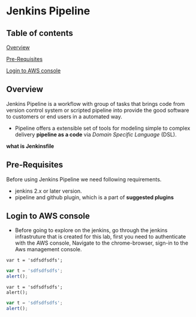 # Jenkins Pipeline

## Table of contents

[Overview](#overview)

[Pre-Requisites](#pre-requisites)

[Login to AWS console](#login-to-aws-console)

## Overview

Jenkins Pipeline is a workflow with group of tasks that brings code from version control system or scripted pipeline into provide the good software to customers or end users in a automated way.

* Pipeline offers a extensible set of tools for modeling simple to complex delivery **pipeline as a code** via *Domain Specific Language* (DSL).

**what is Jenkinsfile**

## Pre-Requisites

Before using Jenkins Pipeline we need following requirements.

* jenkins 2.x or later version.
* pipeline and github plugin, which is a part of **suggested plugins**

## Login to AWS console

* Before going to explore on the jenkins, go through the jenkins infrastruture that is created for this lab, first you need to authenticate with the AWS console,  Navigate to the chrome-browser, sign-in to the Aws management console.

```
var t = 'sdfsdfsdfs';

```

```javascript
var t = 'sdfsdfsdfs';
alert();
```


```
var t = 'sdfsdfsdfs';
alert();
```

```typescript
var t = 'sdfsdfsdfs';
alert();
```
